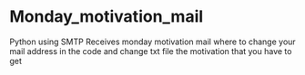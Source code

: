 # Monday_motivation_mail
Python using SMTP
Receives monday motivation mail where to change your mail address in the code and change txt file the motivation that you have to get
